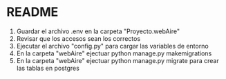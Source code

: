 # README

1. Guardar el archivo .env en la carpeta "Proyecto.webAire"
2. Revisar que los accesos sean los correctos
3. Ejecutar el archivo "config.py" para cargar las variables de entorno
4. En la carpeta "webAire" ejectuar python manage.py makemigrations 
5. En la carpeta "webAire" ejectuar python manage.py migrate para crear las tablas en postgres

